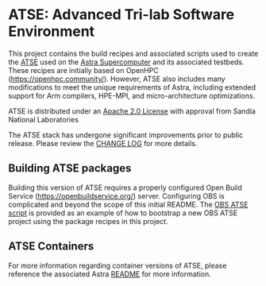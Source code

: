 # ATSE: Advanced Tri-lab Software Environment

This project contains the build recipes and associated scripts used to create
the [ATSE](https://vanguard.sandia.gov/ATSE) used on the [Astra Supercomputer](https://vanguard.sandia.gov/index.html) and its associated testbeds. These recipes are initially
based on OpenHPC (https://openhpc.community/). However, ATSE also includes many modifications to meet the
unique requirements of Astra, including extended support for Arm compilers,
HPE-MPI, and micro-architecture optimizations.

ATSE is distributed under an [Apache 2.0 License](LICENSE) with approval from Sandia National Laboratories

The ATSE stack has undergone significant improvements prior to public release.  Please review the [CHANGE LOG](CHANGELOG) for more details.

## Building ATSE packages

Building this version of ATSE requires a properly configured Open Build Service
(https://openbuildservice.org/) server. Configuring OBS is complicated and
beyond the scope of this initial README. The [OBS ATSE script](scripts/obs-build-atse-proj.py) is
provided as an example of how to bootstrap a new OBS ATSE project using the
package recipes in this project.


## ATSE Containers

For more information regarding container versions of ATSE, please reference the associated Astra [README](containers/astra/README.md) for more information.

